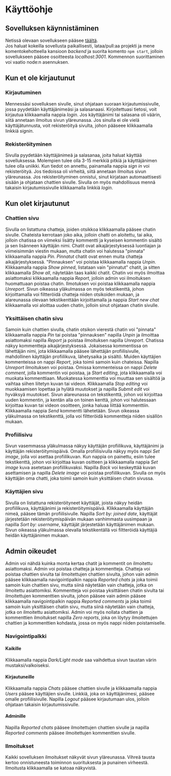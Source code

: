 # Käyttöohje

## Sovelluksen käynnistäminen  
Netissä olevaan sovellukseen pääsee [täältä](https://powerful-waters-43426.herokuapp.com).  
Jos haluat kokeilla sovellusta paikallisesti, lataa/pull:aa projekti ja mene komentokehotteella kansioon *backend* ja suorita 
komento ```npm start```, jolloin sovellukseen pääsee osoitteesta *localhost:3001*. Kommennon suorittaminen voi vaatio node:n asennuksen.  

## Kun et ole kirjautunut  

### Kirjautuminen  
Mennessäsi sovelluksen sivulle, sinut ohjataan suoraan kirjautumissivulle, jossa pyydetään käyttäjänimeäsi ja salasanaasi. Kirjoitettuasi 
tietosi, voit kirjautua klikkaamalla nappia *login*. Jos käyttäjänimi tai salasana oli väärin, siitä annetaan ilmoitus sivun yläreunassa. 
Jos sinulla ei ole vielä käyttäjätunnusta, voit rekisteröityä sivulta, johon pääseee klikkaamalla linkkiä *signin*.  

### Rekisteröityminen  
Sivulla pyydetään käyttäjänimeä ja salasanaa, joita haluat käyttää sovelluksessa. Molempien tulee olla 3-15 merkkiä pitkiä ja käyttäjänimen tulee olla uniikki. 
Kun tiedot on annettu, painamalla nappia *sign in* voi rekisteröityä. Jos tiedoissa oli virheitä, siitä annetaan ilmoitus sivun yläreunassa. Jos rekisteröityminen onnistui, 
sinut kirjataan automaattisesti sisään ja ohjataan chattien sivulle. Sivulla on myös mahdollisuus mennä takaisin kirjautumissivulle klikkaamalla linkkiä *login*.  

## Kun olet kirjautunut  
### Chattien sivu  
Sivulla on listattuna chatteja, joiden otsikkoa klikkaamalla pääsee chatin sivulle. Chateista kerrotaan joko aika, jolloin chatti on aloitettu, tai aika, jolloin chatissa 
on viimeksi lisätty kommentti ja kyseisen kommentin sisältö ja sen lisänneen käyttäjän nimi. Chatit ovat aikajärjestyksessä luontiajan ja viimeisimmän viestin mukaan, mutta chatin voi 
halutessa "pinnata" klikkaamalla nappia *Pin*. *Pinnatut* chatit ovat ennen muita chatteja aikajärjestyksessä. "Pinnauksen" voi poistaa klikkaamalla nappia *Unpin*. Klikkaamalla nappia *Show pinned*, listataan vain "pinnatut" chatit, ja sitten klikkaamalla *Show all*, näytetään taas kaikki chatit. Chatin voi myös ilmoittaa asiattomaksi klikkaamalla nappia *Report*, jolloin admin voi ilmoituksen huomattuaan 
poistaa chatin. Ilmotuksen voi poistaa klikkaamalla nappia *Unreport*. Sivun oikeassa yläkulmassa on myös tekstikenttä, johon kirjoittamalla voi filtteröidä chatteja niiden otsikoiden mukaan, ja alareunassa olevaan tekstikenttään kirjoittamalla ja nappia *Start new chat* klikkaamalla voi aloittaa uuden chatin, 
jolloin sinut ohjataan chatin sivulle.  

### Yksittäisen chatin sivu  
Samoin kuin chattien sivulla, chatin otsikon vierestä chatin voi "pinnata" klikkaamalla nappia *Pin* tai poistaa "pinnauksen" napilla *Unpin* ja ilmoittaa asiattomaksi napilla *Report* ja poistaa ilmoituksen napilla *Unreport*. Chatissa näkyy kommentteja aikajärjestyksessä. Jokaisessa kommentissa on lähettäjän nimi, jota klikkaamalla pääsee lähettäjän profiilisivulle, 
mahdollinen käyttäjän profiilikuva, lähetysaika ja sisältö. Muiden käyttäjien kommenteissa on nappi *Report*, joka toimii samoin kuin chateissa. Napilla *Unreport* ilmoituksen voi poistaa. Omissa kommenteissa on nappi *Delete comment*, jolla kommentin voi poistaa, ja *Start editing*, jota klikkaamalla voi muokata kommenttiaan. Muokatessa kommenttia voi muuttaa sen sisältöä ja vaihtaa siihen liitetyn kuvan tai videon. Klikkaamalla 
*Stop editing* voi muokkaamisen lopettaa ja hylätä muutokset ja napilla *Submit edit* voi hyväksyä muutokset. Sivun alareunassa on tekstikenttä, johon voi kirjoittaa uuden kommentin, ja kentän alla on toinen kenttä, johon voi halutessaan kirjoittaa kuvan tai videon osoitteen, jonka haluaa liittää kommenttiin. Klikkaamalla nappia *Send* kommentti lähetetään. Sivun oikeassa yläkulmassa on tekstikenttä, jolla voi filtteröidä kommentteja niiden 
sisällön mukaan.    

### Profiilisivu
Sivun vasemmassa yläkulmassa näkyy käyttäjän profiilikuva, käyttäjänimi ja käyttäjän rekisteröitymispäivä. Omalla profiilisivulla näkyy myös nappi *Set image*, jolla voi asettaa profiilikuvan. Kun nappia on painettu, esiin tulee tekstikenttä, johon voi kirjoittaa kuvan ositteen ja klikkaamalla nappia *Set image* kuva asetetaan profiilikuvaksi. Napilla *Back* voi keskeyttää kuvan asettamisen ja napilla *Delete image* voi poistaa profiilikuvan. Sivulla on myös käyttäjän oma chatti, joka toimii 
samoin kuin yksittäisen chatin sivussa.  

### Käyttäjien sivu  
Sivulla on listattuna rekisteröityneet käyttäjät, joista näkyy heidän profiilikuva, käyttäjänimi ja rekisteröitymispäivä. Klikkaamalla käyttäjän nimeä, pääsee tämän profiilisivulle. 
Napilla *Sort by: joined date*, käyttäjät järjestetään rekisteröitymispäivän mukaan vanhimmasta uusimpaan ja napilla *Sort by: username*, käyttäjät järjestetään käyttäjänimen mukaan. Sivun oikeassa yläkulmassa olevalla 
tekstikentällä voi filtteröidä käyttäjiä heidän käyttäjänimen mukaan.  

## Admin oikeudet  
Admin voi nähdä kuinka monta kertaa chatit ja kommentit on ilmoitettu asiattomaksi. Admin voi poistaa chatteja ja kommentteja. Chatteja voi poistaa chattien sivulta tai ilmoitettujen chattien sivulta, johon vain admin pääsee klikkaamalla navigointipalkin nappia *Reported chats* ja joka toimii samoin kuin chattien sivu, mutta siinä näytetään vain chatteja, jotka on ilmoitettu asiattomiksi. Kommentteja voi poistaa yksittäisen chatin sivulta tai ilmoitettujen kommenttien sivulta, johon pääsee 
vain admin pääsee klikkaamalla navigointipalkin nappia *Reported comments* ja joka toimii samoin kuin yksittäisen chatin sivu, mutta siinä näytetään vain chatteja, jotka on ilmoitettu asiattomiksi. Admin voi myös nollata chattien ja kommenttien ilmoitukset napilla *Zero reports*, joka on löytyy ilmoitettujen chattien ja kommenttien kohdasta, jossa on myös nappi niiden poistamiselle.  

### Navigointipalkki  
#### Kaikille  
Klikkaamalla nappia *Dark/Light mode* saa vaihdettua sivun taustan värin mustaksi/valkoiseksi.  

#### Kirjautuneille  
Klikkaamalla nappia *Chats* pääsee chattien sivulle ja klikkaamalla nappia *Users* pääsee käyttäjien sivulle. Linkkiä, joka on käyttäjänimesi, pääsee omalle profiilisivulle. 
Napilla *Logout* pääsee kirjautumaan ulos, jolloin ohjataan takaisin kirjautumissivulle.  

#### Adminille  
Napilla *Reported chats* pääsee ilmoitettujen chattien sivulle ja napilla *Reported comments* pääsee ilmoitettujen kommenttien sivulle.  

### Ilmoitukset  
Kaikki sovelluksen ilmoitukset näkyvät sivun yläreunassa. Vihreä tausta kertoo onnistuneesta toiminnon suorituksesta ja punainen virheestä. 
Ilmoitusta klikkaamalla se katoaa näkyvistä.  